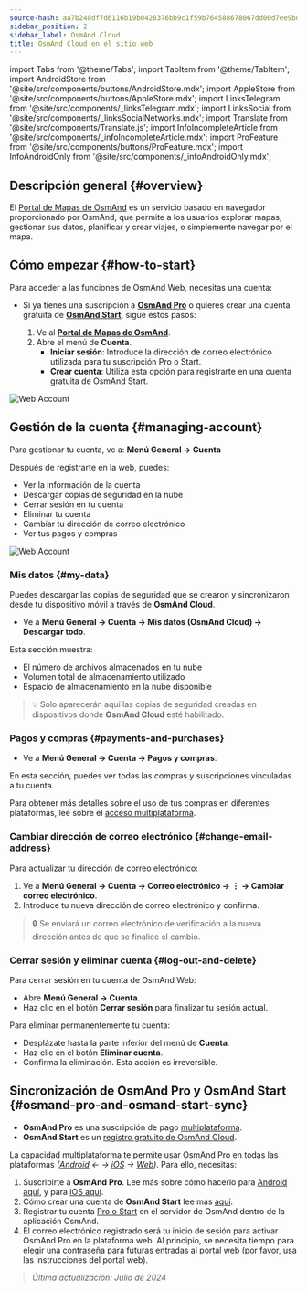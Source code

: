 ```yaml
---
source-hash: aa7b248df7d6116b19b0428376bb9c1f59b764588678067dd00d7ee9bd820a7a
sidebar_position: 2
sidebar_label: OsmAnd Cloud
title: OsmAnd Cloud en el sitio web
---
```

import Tabs from '@theme/Tabs';
import TabItem from '@theme/TabItem';
import AndroidStore from '@site/src/components/buttons/AndroidStore.mdx';
import AppleStore from '@site/src/components/buttons/AppleStore.mdx';
import LinksTelegram from '@site/src/components/_linksTelegram.mdx';
import LinksSocial from '@site/src/components/_linksSocialNetworks.mdx';
import Translate from '@site/src/components/Translate.js';
import InfoIncompleteArticle from '@site/src/components/_infoIncompleteArticle.mdx';
import ProFeature from '@site/src/components/buttons/ProFeature.mdx';
import InfoAndroidOnly from '@site/src/components/_infoAndroidOnly.mdx';


<InfoIncompleteArticle/>

## Descripción general {#overview}

El [Portal de Mapas de OsmAnd](https://osmand.net/map) es un servicio basado en navegador proporcionado por OsmAnd, que permite a los usuarios explorar mapas, gestionar sus datos, planificar y crear viajes, o simplemente navegar por el mapa.



## Cómo empezar {#how-to-start}

Para acceder a las funciones de OsmAnd Web, necesitas una cuenta:

- Si ya tienes una suscripción a [**OsmAnd Pro**](../personal/osmand-cloud.md#login) o quieres crear una cuenta gratuita de [**OsmAnd Start**](../personal/osmand-cloud.md#osmand-start), sigue estos pasos:

  1. Ve al [**Portal de Mapas de OsmAnd**](https://osmand.net/map).
  2. Abre el menú de **Cuenta**.
     - **Iniciar sesión**: Introduce la dirección de correo electrónico utilizada para tu suscripción Pro o Start.
     - **Crear cuenta**: Utiliza esta opción para registrarte en una cuenta gratuita de OsmAnd Start.

![Web Account](@site/static/img/web/web_account.png)

## Gestión de la cuenta {#managing-account}

Para gestionar tu cuenta, ve a:
**Menú General → Cuenta**

Después de registrarte en la web, puedes:

- Ver la información de la cuenta
- Descargar copias de seguridad en la nube
- Cerrar sesión en tu cuenta
- Eliminar tu cuenta
- Cambiar tu dirección de correo electrónico
- Ver tus pagos y compras

![Web Account](@site/static/img/web/web_account_2.png)

### Mis datos {#my-data}

Puedes descargar las copias de seguridad que se crearon y sincronizaron desde tu dispositivo móvil a través de **OsmAnd Cloud**.

- Ve a **Menú General → Cuenta → Mis datos (OsmAnd Cloud) → Descargar todo**.

Esta sección muestra:

- El número de archivos almacenados en tu nube
- Volumen total de almacenamiento utilizado
- Espacio de almacenamiento en la nube disponible

> 💡 Solo aparecerán aquí las copias de seguridad creadas en dispositivos donde **OsmAnd Cloud** esté habilitado.

### Pagos y compras {#payments-and-purchases}

- Ve a **Menú General → Cuenta → Pagos y compras**.

En esta sección, puedes ver todas las compras y suscripciones vinculadas a tu cuenta.

Para obtener más detalles sobre el uso de tus compras en diferentes plataformas, lee sobre el [acceso multiplataforma](../purchases/cross.md).

### Cambiar dirección de correo electrónico {#change-email-address}

Para actualizar tu dirección de correo electrónico:

1. Ve a **Menú General → Cuenta → Correo electrónico → ⋮ → Cambiar correo electrónico**.
2. Introduce tu nueva dirección de correo electrónico y confirma.

> 🔒 Se enviará un correo electrónico de verificación a la nueva dirección antes de que se finalice el cambio.

### Cerrar sesión y eliminar cuenta {#log-out-and-delete}

Para cerrar sesión en tu cuenta de OsmAnd Web:

- Abre **Menú General → Cuenta**.
- Haz clic en el botón **Cerrar sesión** para finalizar tu sesión actual.

Para eliminar permanentemente tu cuenta:

- Desplázate hasta la parte inferior del menú de **Cuenta**.
- Haz clic en el botón **Eliminar cuenta**.
- Confirma la eliminación. Esta acción es irreversible.


## Sincronización de OsmAnd Pro y OsmAnd Start {#osmand-pro-and-osmand-start-sync}

- **OsmAnd Pro** es una suscripción de pago [multiplataforma](../troubleshooting/setup.md#cross-platform).
- **OsmAnd Start** es un [registro gratuito de OsmAnd Cloud](https://osmand.net/blog/start).

La capacidad multiplataforma te permite usar OsmAnd Pro en todas las plataformas *([Android](../purchases/android.md) ← → [iOS](../purchases/ios.md) → [Web](https://www.osmand.net/map))*. Para ello, necesitas:

1. Suscribirte a **OsmAnd Pro**. Lee más sobre cómo hacerlo para [Android aquí](../purchases/android.md#how-to-buy), y para [iOS aquí](../purchases/ios.md#how-to-buy).
2. Cómo crear una cuenta de **OsmAnd Start** lee más [aquí](https://osmand.net/blog/start#how-to-create-an-account).
3. Registrar tu cuenta [Pro o Start](../troubleshooting/setup.md#cross-platform) en el servidor de OsmAnd dentro de la aplicación OsmAnd.
4. El correo electrónico registrado será tu inicio de sesión para activar OsmAnd Pro en la plataforma web. Al principio, se necesita tiempo para elegir una contraseña para futuras entradas al portal web (por favor, usa las instrucciones del portal web).


<!--

- Enter your *email* and *password* for [osmand.net/map](https://osmand.net/map/).

![View OsmAnd Web activation](@site/static/img/web/web_pro_activation.png)

- Your data, such as tracks (OsmAnd Pro) and favorites(OsmAnd Pro and OsmAnd Start), will appear in the menu after you log in. They are available for display on the map. But you need [to sync this data](https://osmand.net/docs/user/personal/osmand-cloud#last-sync) from your devices.

![View OsmAnd Web data](@site/static/img/web/web_data.png)

- To *DOWNLOAD BACKUP* from [OsmAnd Cloud](https://osmand.net/docs/user/personal/osmand-cloud), click the login field. On the login field you can see files info (total files number, total files size, cloud storage used) and account info (subscription type, start time and expire time of your subscription).

![View OsmAnd Web backup file](@site/static/img/web/web_backup_file.png)

Choose needed files for downloading, `.zip` or `.osf` format of downloaded files and click *DOWNLOAD BACKUP* button:

![View OsmAnd Web backup file](@site/static/img/web/web_backup_file_1.png)

There is also a button to *logout* of the account.

- *LOGOUT*, *DELETE YOUR ACCOUNT* or *Change email* you find on the login field too. For opening *DELETE YOUR ACCOUNT* or *Change email* you need to click *Dangerous area*.

![View OsmAnd Web backup file](@site/static/img/web/web_backup_file_2.png)


## Cloud data {#cloud-data}

[Tracks and Favorites](web-map.md#tracks).

## Map style {#map-style}

In this section of the menu, you can change the map style. You can read more about how to do this in the article [Vector Maps (Map Styles)](../map/vector-maps.md) for the OsmAnd app. The settings in the web version are no different.
**Some examples:**

- Nautical map style

![OsmAnd Web Map Style](@site/static/img/web/web_map_style_nautical.png)

- Topo map style

![OsmAnd Web Favorites add](@site/static/img/web/web_map_style_topo.png)
-->



> *Última actualización: Julio de 2024*